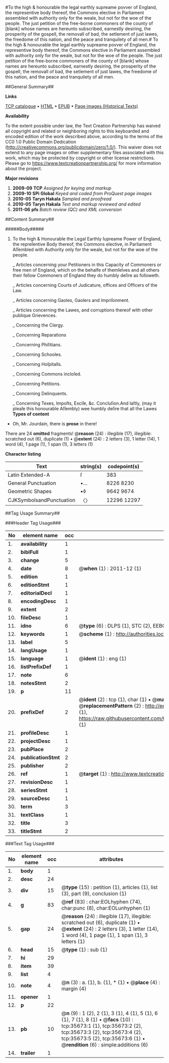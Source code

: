 #To the high & honourable the legal earthly supreame povver of England, the representive body thereof, the Commons elective in Parliament assembled with authority only for the weale, but not for the woe of the people. The just petition of the free-borne commoners of the county of [blank] whose names are hereunto subscribed, earnestly desiring, the prosperity of the gospell, the removall of bad, the setlement of just lawes, the freedome of this nation, and the peace and tranquilety of all men.#
To the high & honourable the legal earthly supreame povver of England, the representive body thereof, the Commons elective in Parliament assembled with authority only for the weale, but not for the woe of the people. The just petition of the free-borne commoners of the county of [blank] whose names are hereunto subscribed, earnestly desiring, the prosperity of the gospell, the removall of bad, the setlement of just lawes, the freedome of this nation, and the peace and tranquilety of all men.

##General Summary##

**Links**

[TCP catalogue](http://www.ota.ox.ac.uk/tcp/)  • 
[HTML](http://tei.it.ox.ac.uk/tcp/Texts-HTML/free/A62/A62721.html)  • 
[EPUB](http://tei.it.ox.ac.uk/tcp/Texts-EPUB/free/A62/A62721.epub) • 
[Page images (Historical Texts)](https://historicaltexts.jisc.ac.uk/eebo-99831210e)

**Availability**

To the extent possible under law, the Text Creation Partnership has waived all copyright and related or neighboring rights to this keyboarded and encoded edition of the work described above, according to the terms of the CC0 1.0 Public Domain Dedication (http://creativecommons.org/publicdomain/zero/1.0/). This waiver does not extend to any page images or other supplementary files associated with this work, which may be protected by copyright or other license restrictions. Please go to https://www.textcreationpartnership.org/ for more information about the project.

**Major revisions**

1. __2009-09__ __TCP__ *Assigned for keying and markup*
1. __2009-10__ __SPi Global__ *Keyed and coded from ProQuest page images*
1. __2010-05__ __Taryn Hakala__ *Sampled and proofread*
1. __2010-05__ __Taryn Hakala__ *Text and markup reviewed and edited*
1. __2011-06__ __pfs__ *Batch review (QC) and XML conversion*

##Content Summary##

#####Body#####

1. To the high & Honourable the Legal Earthly ſupreame Power of England, the repreſentive Body thereof, the Commons elective, in Parliament Aſſembled with Authority only for the weale, but not for the woe of the people.

    _ Articles concerning your Petitioners in this Capacity of Commoners or free men of England, which on the behalfe of themſelves and all others their fellow Commoners of England they do humbly deſire as followeth.

    _ Articles concerning Courts of Judicature, offices and Officers of the Law.

    _ Articles concerning Gaoles, Gaolers and Impriſonment.

    _ Articles concerning the Lawes, and corruptions thereof with other publique Grievences.

    _ Concerning the Clergy.

    _ Concerning Reparations

    _ Concerning Phiſitians.

    _ Concerning Schooles.

    _ Concerning Hoſpitalls.

    _ Concerning Commons incloſed.

    _ Concerning Petitions.

    _ Concerning Delinquents.

    _ Concerning Texes, Impoſts, Exciſe, &c.
Concluſion.And laſtly, (may it pleaſe this honourable Aſſembly) wee humbly deſire that all the Lawes
**Types of content**

  * Oh, Mr. Jourdain, there is **prose** in there!

There are 24 **omitted** fragments! 
 @__reason__ (24) : illegible (17), illegible: scratched out (6), duplicate (1)  •  @__extent__ (24) : 2 letters (3), 1 letter (14), 1 word (4), 1 page (1), 1 span (1), 3 letters (1)

**Character listing**


|Text|string(s)|codepoint(s)|
|---|---|---|
|Latin Extended-A|ſ|383|
|General Punctuation|•…|8226 8230|
|Geometric Shapes|▪◊|9642 9674|
|CJKSymbolsandPunctuation|〈〉|12296 12297|

##Tag Usage Summary##

###Header Tag Usage###

|No|element name|occ|attributes|
|---|---|---|---|
|1.|__availability__|1||
|2.|__biblFull__|1||
|3.|__change__|5||
|4.|__date__|8| @__when__ (1) : 2011-12 (1)|
|5.|__edition__|1||
|6.|__editionStmt__|1||
|7.|__editorialDecl__|1||
|8.|__encodingDesc__|1||
|9.|__extent__|2||
|10.|__fileDesc__|1||
|11.|__idno__|6| @__type__ (6) : DLPS (1), STC (2), EEBO-CITATION (1), PROQUEST (1), VID (1)|
|12.|__keywords__|1| @__scheme__ (1) : http://authorities.loc.gov/ (1)|
|13.|__label__|5||
|14.|__langUsage__|1||
|15.|__language__|1| @__ident__ (1) : eng (1)|
|16.|__listPrefixDef__|1||
|17.|__note__|6||
|18.|__notesStmt__|2||
|19.|__p__|11||
|20.|__prefixDef__|2| @__ident__ (2) : tcp (1), char (1)  •  @__matchPattern__ (2) : ([0-9\-]+):([0-9IVX]+) (1), (.+) (1)  •  @__replacementPattern__ (2) : http://eebo.chadwyck.com/downloadtiff?vid=$1&page=$2 (1), https://raw.githubusercontent.com/textcreationpartnership/Texts/master/tcpchars.xml#$1 (1)|
|21.|__profileDesc__|1||
|22.|__projectDesc__|1||
|23.|__pubPlace__|2||
|24.|__publicationStmt__|2||
|25.|__publisher__|2||
|26.|__ref__|1| @__target__ (1) : http://www.textcreationpartnership.org/docs/. (1)|
|27.|__revisionDesc__|1||
|28.|__seriesStmt__|1||
|29.|__sourceDesc__|1||
|30.|__term__|3||
|31.|__textClass__|1||
|32.|__title__|3||
|33.|__titleStmt__|2||


###Text Tag Usage###

|No|element name|occ|attributes|
|---|---|---|---|
|1.|__body__|1||
|2.|__desc__|24||
|3.|__div__|15| @__type__ (15) : petition (1), articles (1), list (3), part (9), conclusion (1)|
|4.|__g__|83| @__ref__ (83) : char:EOLhyphen (74), char:punc (8), char:EOLunhyphen (1)|
|5.|__gap__|24| @__reason__ (24) : illegible (17), illegible: scratched out (6), duplicate (1)  •  @__extent__ (24) : 2 letters (3), 1 letter (14), 1 word (4), 1 page (1), 1 span (1), 3 letters (1)|
|6.|__head__|15| @__type__ (1) : sub (1)|
|7.|__hi__|29||
|8.|__item__|39||
|9.|__list__|4||
|10.|__note__|4| @__n__ (3) : a. (1), b. (1), * (1)  •  @__place__ (4) : margin (4)|
|11.|__opener__|1||
|12.|__p__|22||
|13.|__pb__|10| @__n__ (9) : 1 (2), 2 (1), 3 (1), 4 (1), 5 (1), 6 (1), 7 (1), 8 (1)  •  @__facs__ (10) : tcp:35673:1 (1), tcp:35673:2 (2), tcp:35673:3 (2), tcp:35673:4 (2), tcp:35673:5 (2), tcp:35673:6 (1)  •  @__rendition__ (6) : simple:additions (6)|
|14.|__trailer__|1||
